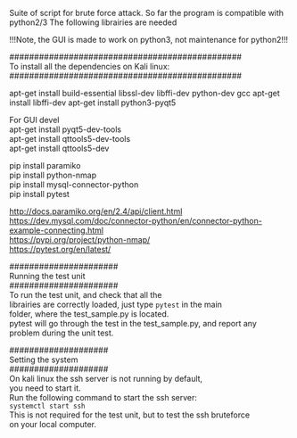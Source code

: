 Suite of script for brute force attack.
So far the program is compatible with python2/3
The following librairies are needed

!!!Note, the GUI is made to work on python3, not maintenance for python2!!!


###############################################  
To install all the dependencies on Kali linux:  
###############################################  

apt-get install build-essential libssl-dev libffi-dev python-dev gcc
apt-get install libffi-dev
apt-get install python3-pyqt5  

For GUI devel  
apt-get install pyqt5-dev-tools  
apt-get install qttools5-dev-tools  
apt-get install qttools5-dev  

pip install paramiko  
pip install python-nmap  
pip install mysql-connector-python  
pip install pytest  

http://docs.paramiko.org/en/2.4/api/client.html  
https://dev.mysql.com/doc/connector-python/en/connector-python-example-connecting.html  
https://pypi.org/project/python-nmap/  
https://pytest.org/en/latest/  

######################  
Running the test unit  
######################  
To run the test unit, and check that all the   
librairies are correctly loaded, just type `pytest` in the main  
folder, where the test_sample.py is located.  
pytest will go through the test in the test_sample.py, and report any  
problem during the unit test.
  
####################  
Setting the system  
####################  
On kali linux the ssh server is not running by default,   
you need to start it.  
Run the following command to start the ssh server:  
`systemctl start ssh`  
This is not required for the test unit, but to test the ssh bruteforce  
on your local computer.  

